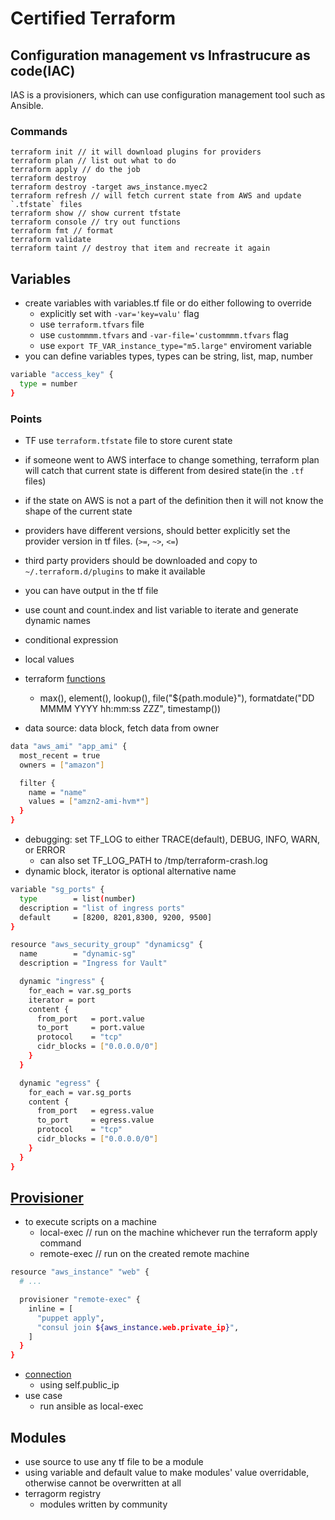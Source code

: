 # Certified Terraform

## Configuration management vs Infrastrucure as code(IAC)

IAS is a provisioners, which can use configuration management tool such as Ansible.

### Commands

```shell
terraform init // it will download plugins for providers
terraform plan // list out what to do
terraform apply // do the job
terraform destroy
terraform destroy -target aws_instance.myec2
terraform refresh // will fetch current state from AWS and update `.tfstate` files
terraform show // show current tfstate
terraform console // try out functions
terraform fmt // format
terraform validate
terraform taint // destroy that item and recreate it again
```

## Variables

- create variables with variables.tf file or do either following to override
  - explicitly set with `-var='key=valu'` flag
  - use `terraform.tfvars` file
  - use `custommmm.tfvars` and `-var-file='custommmm.tfvars` flag
  - use `export TF_VAR_instance_type="m5.large"` enviroment variable
- you can define variables types, types can be string, list, map, number
```sh
variable "access_key" {
  type = number
}
```

### Points

- TF use `terraform.tfstate` file to store curent state
- if someone went to AWS interface to change something, terraform plan will catch that current state is different from desired state(in the `.tf` files)
- if the state on AWS is not a part of the definition then it will not know the shape of the current state
- providers have different versions, should better explicitly set the provider version in tf files. (`>=`, `~>`, `<=`)
- third party providers should be downloaded and copy to `~/.terraform.d/plugins` to make it available
- you can have output in the tf file
- use count and count.index and list variable to iterate and generate dynamic names
- conditional expression
- local values
- terraform [functions](https://www.terraform.io/docs/configuration/functions.html)
  - max(), element(), lookup(), file("${path.module}"), formatdate("DD MMMM YYYY hh:mm:ss ZZZ", timestamp())

- data source: data block, fetch data from owner
```sh
data "aws_ami" "app_ami" {
  most_recent = true
  owners = ["amazon"]

  filter {
    name = "name"
    values = ["amzn2-ami-hvm*"]
  }
}
```

- debugging: set TF_LOG to either TRACE(default), DEBUG, INFO, WARN, or ERROR
  - can also set TF_LOG_PATH to /tmp/terraform-crash.log
- dynamic block, iterator is optional alternative name
```sh
variable "sg_ports" {
  type        = list(number)
  description = "list of ingress ports"
  default     = [8200, 8201,8300, 9200, 9500]
}

resource "aws_security_group" "dynamicsg" {
  name        = "dynamic-sg"
  description = "Ingress for Vault"

  dynamic "ingress" {
    for_each = var.sg_ports
    iterator = port
    content {
      from_port   = port.value
      to_port     = port.value
      protocol    = "tcp"
      cidr_blocks = ["0.0.0.0/0"]
    }
  }

  dynamic "egress" {
    for_each = var.sg_ports
    content {
      from_port   = egress.value
      to_port     = egress.value
      protocol    = "tcp"
      cidr_blocks = ["0.0.0.0/0"]
    }
  }
}
```

## [Provisioner](https://www.terraform.io/docs/provisioners/index.html)

- to execute scripts on a machine
  - local-exec // run on the machine whichever run the terraform apply command
  - remote-exec // run on the created remote machine
```sh
resource "aws_instance" "web" {
  # ...

  provisioner "remote-exec" {
    inline = [
      "puppet apply",
      "consul join ${aws_instance.web.private_ip}",
    ]
  }
}
```
- [connection](https://www.terraform.io/docs/provisioners/connection.html)
  - using self.public_ip
- use case
  - run ansible as local-exec

## Modules

- use source to use any tf file to be a module
- using variable and default value to make modules' value overridable, otherwise cannot be overwritten at all
- terragorm registry
  - modules written by community
